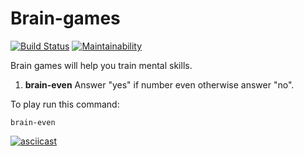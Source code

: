 Brain-games
=====================
[![Build Status](https://travis-ci.org/imleykin/project-lvl1-s364.svg?branch=master)](https://travis-ci.org/imleykin/project-lvl1-s364) [![Maintainability](https://api.codeclimate.com/v1/badges/c7ffb4bcb1d80ff2d392/maintainability)](https://codeclimate.com/github/imleykin/project-lvl1-s364/maintainability)

Brain games will help you train mental skills.

1. **brain-even**
Answer "yes" if number even otherwise answer "no".

To play run this command:
```
brain-even
```

[![asciicast](https://asciinema.org/a/S0YLwjKLj06MUoglscVxQIs9k.png)](https://asciinema.org/a/S0YLwjKLj06MUoglscVxQIs9k)
